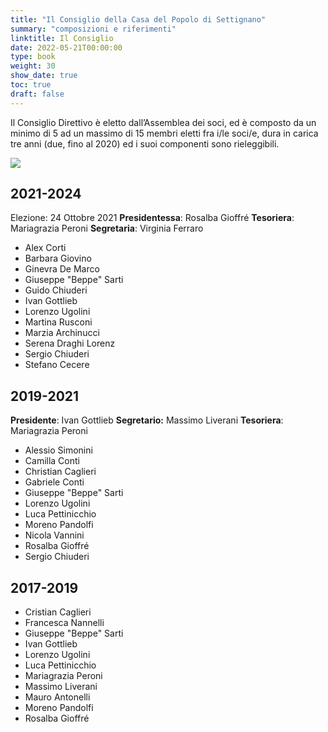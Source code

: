 ```yaml
---
title: "Il Consiglio della Casa del Popolo di Settignano"
summary: "composizioni e riferimenti"
linktitle: Il Consiglio
date: 2022-05-21T00:00:00
type: book
weight: 30
show_date: true
toc: true
draft: false
---
```


Il Consiglio Direttivo è eletto dall’Assemblea dei soci, ed è composto da un minimo di 5 ad un massimo di 15 membri eletti fra i/le soci/e, dura in carica tre anni (due, fino al 2020) ed i suoi componenti sono rieleggibili.

![](foto/consiglio2022.webp)

## 2021-2024
Elezione: 24 Ottobre 2021
**Presidentessa**: Rosalba Gioffré
**Tesoriera**: Mariagrazia Peroni
**Segretaria**: Virginia Ferraro

- Alex Corti
- Barbara Giovino
- Ginevra De Marco
- Giuseppe "Beppe" Sarti
- Guido Chiuderi
- Ivan Gottlieb
- Lorenzo Ugolini
- Martina Rusconi
- Marzia Archinucci
- Serena Draghi Lorenz
- Sergio Chiuderi
- Stefano Cecere

## 2019-2021
**Presidente**: Ivan Gottlieb
**Segretario:** Massimo Liverani
**Tesoriera**: Mariagrazia Peroni

- Alessio Simonini
- Camilla Conti
- Christian Caglieri
- Gabriele Conti
- Giuseppe "Beppe" Sarti
- Lorenzo Ugolini
- Luca Pettinicchio
- Moreno Pandolfi
- Nicola Vannini
- Rosalba Gioffré
- Sergio Chiuderi

## 2017-2019
- Cristian Caglieri
- Francesca Nannelli
- Giuseppe "Beppe" Sarti
- Ivan Gottlieb
- Lorenzo Ugolini
- Luca Pettinicchio
- Mariagrazia Peroni
- Massimo Liverani
- Mauro Antonelli
- Moreno Pandolfi
- Rosalba Gioffré

